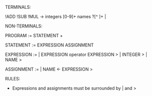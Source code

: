 TERMINALS:

!ADD
!SUB
!MUL
->
integers [0-9]+
names ?[^ ]+
|
>



NON-TERMINALS:

PROGRAM := STATEMENT +

STATEMENT := EXPRESSION
             ASSIGNMENT

EXPRESSION := | EXPRESSION operator EXPRESSION >
     	      | INTEGER >
    	      | NAME >

ASSIGNMENT := | NAME <- EXPRESSION >




RULES:

- Expressions and assignments must be surrounded by | and >


